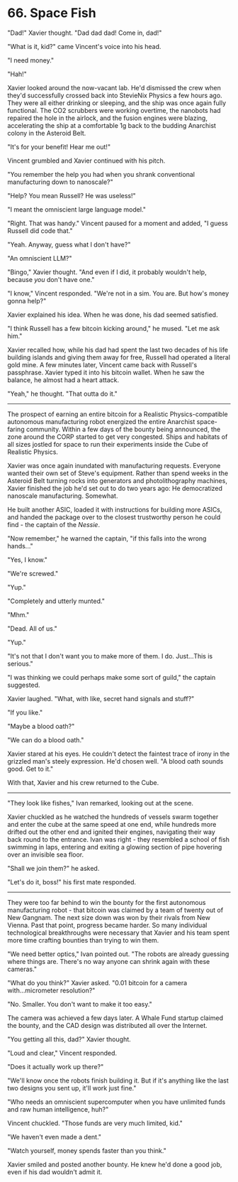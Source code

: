 # 66. Space Fish

"Dad!" Xavier thought. "Dad dad dad! Come in, dad!"

"What is it, kid?" came Vincent's voice into his head.

"I need money."

"Hah!"

Xavier looked around the now-vacant lab. He'd dismissed the crew when they'd successfully crossed back into StevieNix Physics a few hours ago. They were all either drinking or sleeping, and the ship was once again fully functional. The CO2 scrubbers were working overtime, the nanobots had repaired the hole in the airlock, and the fusion engines were blazing, accelerating the ship at a comfortable 1g back to the budding Anarchist colony in the Asteroid Belt.

"It's for your benefit! Hear me out!"

Vincent grumbled and Xavier continued with his pitch.

"You remember the help you had when you shrank conventional manufacturing down to nanoscale?"

"Help? You mean Russell? He was useless!"

"I meant the omniscient large language model."

"Right. That was handy." Vincent paused for a moment and added, "I guess Russell did code that."

"Yeah. Anyway, guess what I don't have?"

"An omniscient LLM?"

"Bingo," Xavier thought. "And even if I did, it probably wouldn't help, because _you_ don't have one."

"I know," Vincent responded. "We're not in a sim. You are. But how's money gonna help?"

Xavier explained his idea. When he was done, his dad seemed satisfied.

"I think Russell has a few bitcoin kicking around," he mused. "Let me ask him."

Xavier recalled how, while his dad had spent the last two decades of his life building islands and giving them away for free, Russell had operated a literal gold mine. A few minutes later, Vincent came back with Russell's passphrase. Xavier typed it into his bitcoin wallet. When he saw the balance, he almost had a heart attack.

"Yeah," he thought. "That outta do it."

---

The prospect of earning an entire bitcoin for a Realistic Physics-compatible autonomous manufacturing robot energized the entire Anarchist space-faring community. Within a few days of the bounty being announced, the zone around the CORP started to get very congested. Ships and habitats of all sizes jostled for space to run their experiments inside the Cube of Realistic Physics.

Xavier was once again inundated with manufacturing requests. Everyone wanted their own set of Steve's equipment. Rather than spend weeks in the Asteroid Belt turning rocks into generators and photolithography machines, Xavier finished the job he'd set out to do two years ago: He democratized nanoscale manufacturing. Somewhat.

He built another ASIC, loaded it with instructions for building more ASICs, and handed the package over to the closest trustworthy person he could find - the captain of the _Nessie_.

"Now remember," he warned the captain, "if this falls into the wrong hands..."

"Yes, I know."

"We're screwed."

"Yup."

"Completely and utterly munted."

"Mhm."

"Dead. All of us."

"Yup."

"It's not that I don't want you to make more of them. I do. Just...This is serious."

"I was thinking we could perhaps make some sort of guild," the captain suggested.

Xavier laughed. "What, with like, secret hand signals and stuff?"

"If you like."

"Maybe a blood oath?"

"We can do a blood oath."

Xavier stared at his eyes. He couldn't detect the faintest trace of irony in the grizzled man's steely expression. He'd chosen well. "A blood oath sounds good. Get to it."

With that, Xavier and his crew returned to the Cube.

---

"They look like fishes," Ivan remarked, looking out at the scene.

Xavier chuckled as he watched the hundreds of vessels swarm together and enter the cube at the same speed at one end, while hundreds more drifted out the other end and ignited their engines, navigating their way back round to the entrance. Ivan was right - they resembled a school of fish swimming in laps, entering and exiting a glowing section of pipe hovering over an invisible sea floor.

"Shall we join them?" he asked.

"Let's do it, boss!" his first mate responded.

---

They were too far behind to win the bounty for the first autonomous manufacturing robot - that bitcoin was claimed by a team of twenty out of New Gangnam. The next size down was won by their rivals from New Vienna. Past that point, progress became harder. So many individual technological breakthroughs were necessary that Xavier and his team spent more time crafting bounties than trying to win them.

"We need better optics," Ivan pointed out. "The robots are already guessing where things are. There's no way anyone can shrink again with these cameras."

"What do you think?" Xavier asked. "0.01 bitcoin for a camera with...micrometer resolution?"

"No. Smaller. You don't want to make it too easy."

The camera was achieved a few days later. A Whale Fund startup claimed the bounty, and the CAD design was distributed all over the Internet.

"You getting all this, dad?" Xavier thought.

"Loud and clear," Vincent responded.

"Does it actually work up there?"

"We'll know once the robots finish building it. But if it's anything like the last two designs you sent up, it'll work just fine."

"Who needs an omniscient supercomputer when you have unlimited funds and raw human intelligence, huh?"

Vincent chuckled. "Those funds are very much limited, kid."

"We haven't even made a dent."

"Watch yourself, money spends faster than you think."

Xavier smiled and posted another bounty. He knew he'd done a good job, even if his dad wouldn't admit it.
